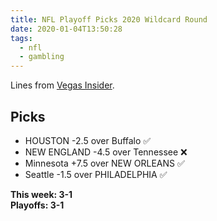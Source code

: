 ```yaml
---
title: NFL Playoff Picks 2020 Wildcard Round
date: 2020-01-04T13:50:28
tags:
  - nfl
  - gambling
---
```


Lines from [Vegas Insider](http://www.vegasinsider.com/nfl/matchups/matchups.cfm/week/18/season/2019).

## Picks

- HOUSTON -2.5 over Buffalo ✅
- NEW ENGLAND -4.5 over Tennessee ❌
- Minnesota +7.5 over NEW ORLEANS ✅
- Seattle -1.5 over PHILADELPHIA ✅

**This week: 3-1**<br/>
**Playoffs: 3-1**
